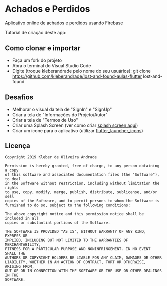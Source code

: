 # Achados e Perdidos

Aplicativo online de achados e perdidos usando Firebase

Tutorial de criação deste app:

## Como clonar e importar

-   Faça um fork do projeto
-   Abra o terminal do Visual Studio Code
-   Digite (troque kleberandrade pelo nome do seu usuários): git clone https://github.com/kleberandrade/lost-and-found-aulas-flutter lost-and-found

## Desafios

-   Melhorar o visual da tela de "SignIn" e "SignUp"
-   Criar a tela de "Informações do Projeto/Autor"
-   Criar a tela de "Termos de Uso"
-   Criar uma Splash Screen (ver como criar [splash screen aqui](https://medium.com/flutter-comunidade-br/criando-uma-splashscreen-utilizando-flutter-926f9b25de31))
-   Criar um ícone para o aplicativo (utilizar [flutter_launcher_icons](https://pub.dev/packages/flutter_launcher_icons))

## Licença

    Copyright 2019 Kleber de Oliveira Andrade
    
    Permission is hereby granted, free of charge, to any person obtaining a copy
    of this software and associated documentation files (the "Software"), to deal
    in the Software without restriction, including without limitation the rights
    to use, copy, modify, merge, publish, distribute, sublicense, and/or sell
    copies of the Software, and to permit persons to whom the Software is
    furnished to do so, subject to the following conditions:
    
    The above copyright notice and this permission notice shall be included in all
    copies or substantial portions of the Software.
    
    THE SOFTWARE IS PROVIDED "AS IS", WITHOUT WARRANTY OF ANY KIND, EXPRESS OR
    IMPLIED, INCLUDING BUT NOT LIMITED TO THE WARRANTIES OF MERCHANTABILITY,
    FITNESS FOR A PARTICULAR PURPOSE AND NONINFRINGEMENT. IN NO EVENT SHALL THE
    AUTHORS OR COPYRIGHT HOLDERS BE LIABLE FOR ANY CLAIM, DAMAGES OR OTHER
    LIABILITY, WHETHER IN AN ACTION OF CONTRACT, TORT OR OTHERWISE, ARISING FROM,
    OUT OF OR IN CONNECTION WITH THE SOFTWARE OR THE USE OR OTHER DEALINGS IN THE
    SOFTWARE.
